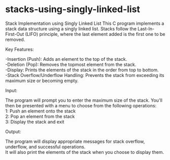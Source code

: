 # stacks-using-singly-linked-list
Stack Implementation using Singly Linked List
This C program implements a stack data structure using a singly linked list. Stacks follow the Last-In-First-Out (LIFO) principle, where the last element added is the first one to be removed.
<br>

Key Features:

-Insertion (Push): Adds an element to the top of the stack.<br>
-Deletion (Pop): Removes the topmost element from the stack.<br>
-Display: Prints the elements of the stack in the order from top to bottom.<br>
-Stack Overflow/Underflow Handling: Prevents the stack from exceeding its maximum size or becoming empty.<br>

Input:

The program will prompt you to enter the maximum size of the stack.
You'll then be presented with a menu to choose from the following operations:<br>
1: Push an element onto the stack<br>
2: Pop an element from the stack<br>
3: Display the stack and exit<br>

Output:

The program will display appropriate messages for stack overflow, underflow, and successful operations.<br>
It will also print the elements of the stack when you choose to display them.
